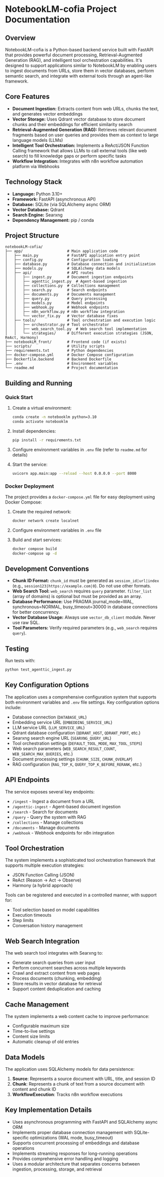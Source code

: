 # NotebookLM-cofia Project Documentation

## Overview

NotebookLM-cofia is a Python-based backend service built with FastAPI that provides powerful document processing, Retrieval-Augmented Generation (RAG), and intelligent tool orchestration capabilities. It's designed to support applications similar to NotebookLM by enabling users to ingest documents from URLs, store them in vector databases, perform semantic search, and integrate with external tools through an agent-like framework.

## Core Features

*   **Document Ingestion:** Extracts content from web URLs, chunks the text, and generates vector embeddings
*   **Vector Storage:** Uses Qdrant vector database to store document chunks and their embeddings for efficient similarity search
*   **Retrieval-Augmented Generation (RAG):** Retrieves relevant document fragments based on user queries and provides them as context to large language models (LLMs)
*   **Intelligent Tool Orchestration:** Implements a ReAct/JSON Function Calling framework that allows LLMs to call external tools (like web search) to fill knowledge gaps or perform specific tasks
*   **Workflow Integration:** Integrates with n8n workflow automation platform via Webhooks

## Technology Stack

*   **Language:** Python 3.10+
*   **Framework:** FastAPI (asynchronous API)
*   **Database:** SQLite (via SQLAlchemy async ORM)
*   **Vector Database:** Qdrant
*   **Search Engine:** Searxng
*   **Dependency Management:** pip / conda

## Project Structure

```
notebookLM-cofia/
├── app/                    # Main application code
│   ├── main.py             # FastAPI application entry point
│   ├── config.py           # Configuration loading
│   ├── database.py         # Database connection and initialization
│   ├── models.py           # SQLAlchemy data models
│   ├── api/                # API routes
│   │   ├── ingest.py       # Document ingestion endpoints
│   │   ├── agenttic_ingest.py  # Agent-based ingestion
│   │   ├── collections.py  # Collections management
│   │   ├── search.py       # Search endpoints
│   │   ├── documents.py    # Documents management
│   │   ├── query.py        # Query processing
│   │   ├── models.py       # Model endpoints
│   │   ├── webhook.py      # Webhook endpoints
│   │   ├── n8n_workflow.py # n8n workflow integration
│   │   └── vector_fix.py   # Vector database fixes
│   ├── tools/              # Tool orchestration and execution logic
│   │   ├── orchestrator.py # Tool orchestrator
│   │   ├── web_search_tool.py  # Web search tool implementation
│   │   └── strategies/     # Different execution strategies (JSON, ReAct, Harmony)
├── notebookLM_front/       # Frontend code (if exists)
├── scripts/                # Utility scripts
├── requirements.txt        # Python dependencies
├── docker-compose.yml      # Docker Compose configuration
├── Dockerfile.backend      # Backend Dockerfile
├── .env                    # Environment variables
└── readme.md               # Project documentation
```

## Building and Running

### Quick Start

1. Create a virtual environment:
   ```bash
   conda create -n notebooklm python=3.10
   conda activate notebooklm
   ```

2. Install dependencies:
   ```bash
   pip install -r requirements.txt
   ```

3. Configure environment variables in `.env` file (refer to `readme.md` for details)

4. Start the service:
   ```bash
   uvicorn app.main:app --reload --host 0.0.0.0 --port 8000
   ```

### Docker Deployment

The project provides a `docker-compose.yml` file for easy deployment using Docker Compose:

1. Create the required network:
   ```bash
   docker network create localnet
   ```

2. Configure environment variables in `.env` file

3. Build and start services:
   ```bash
   docker compose build
   docker-compose up -d
   ```

## Development Conventions

*   **Chunk ID Format:** `chunk_id` must be generated as `session_id|url|index` (e.g., `session123|https://example.com|0`). Do not use other formats.
*   **Web Search Tool:** `web_search` requires `query` parameter. `filter_list` (array of domains) is optional but must be provided as an array.
*   **Database Performance:** Use PRAGMA journal_mode=WAL, synchronous=NORMAL, busy_timeout=30000 in database connections for better concurrency.
*   **Vector Database Usage:** Always use `vector_db_client` module. Never use raw SQL.
*   **Tool Parameters:** Verify required parameters (e.g., `web_search` requires `query`).

## Testing

Run tests with:
```bash
python test_agenttic_ingest.py
```

## Key Configuration Options

The application uses a comprehensive configuration system that supports both environment variables and `.env` file settings. Key configuration options include:

*   Database connection (`DATABASE_URL`)
*   Embedding service URL (`EMBEDDING_SERVICE_URL`)
*   LLM service URL (`LLM_SERVICE_URL`)
*   Qdrant database configuration (`QDRANT_HOST`, `QDRANT_PORT`, etc.)
*   Searxng search engine URL (`SEARXNG_QUERY_URL`)
*   Tool orchestration settings (`DEFAULT_TOOL_MODE`, `MAX_TOOL_STEPS`)
*   Web search parameters (`WEB_SEARCH_RESULT_COUNT`, `WEB_SEARCH_MAX_QUERIES`, etc.)
*   Document processing settings (`CHUNK_SIZE`, `CHUNK_OVERLAP`)
*   RAG configuration (`RAG_TOP_K`, `QUERY_TOP_K_BEFORE_RERANK`, etc.)

## API Endpoints

The service exposes several key endpoints:

*   `/ingest` - Ingest a document from a URL
*   `/agenttic-ingest` - Agent-based document ingestion
*   `/search` - Search for documents
*   `/query` - Query the system with RAG
*   `/collections` - Manage collections
*   `/documents` - Manage documents
*   `/webhook` - Webhook endpoints for n8n integration

## Tool Orchestration

The system implements a sophisticated tool orchestration framework that supports multiple execution strategies:
*   JSON Function Calling (JSON)
*   ReAct (Reason → Act → Observe)
*   Harmony (a hybrid approach)

Tools can be registered and executed in a controlled manner, with support for:
*   Tool selection based on model capabilities
*   Execution timeouts
*   Step limits
*   Conversation history management

## Web Search Integration

The web search tool integrates with Searxng to:
*   Generate search queries from user input
*   Perform concurrent searches across multiple keywords
*   Crawl and extract content from web pages
*   Process documents (chunking, embedding)
*   Store results in vector database for retrieval
*   Support content deduplication and caching

## Cache Management

The system implements a web content cache to improve performance:
*   Configurable maximum size
*   Time-to-live settings
*   Content size limits
*   Automatic cleanup of old entries

## Data Models

The application uses SQLAlchemy models for data persistence:

1. **Source**: Represents a source document with URL, title, and session ID
2. **Chunk**: Represents a chunk of text from a source document with content and chunk ID
3. **WorkflowExecution**: Tracks n8n workflow executions

## Key Implementation Details

*   Uses asynchronous programming with FastAPI and SQLAlchemy async ORM
*   Implements proper database connection management with SQLite-specific optimizations (WAL mode, busy_timeout)
*   Supports concurrent processing of embeddings and database operations
*   Implements streaming responses for long-running operations
*   Provides comprehensive error handling and logging
*   Uses a modular architecture that separates concerns between ingestion, processing, storage, and retrieval